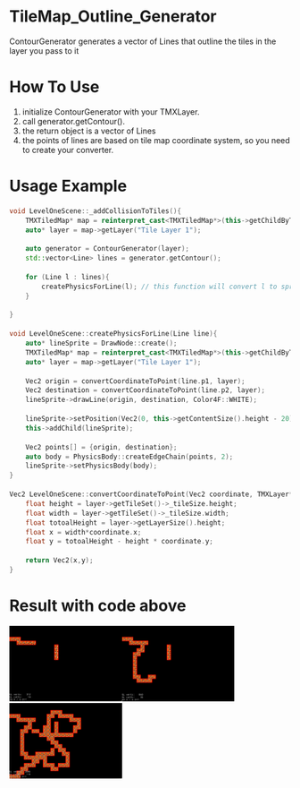 # TileMap_Outline_Generator
ContourGenerator generates a vector of Lines that outline the tiles in the layer you pass to it

# How To Use
1. initialize ContourGenerator with your TMXLayer.
2. call generator.getContour().
3. the return object is a vector of Lines
4. the points of lines are based on tile map coordinate system, so you need to create your converter.

# Usage Example

```cpp
void LevelOneScene::_addCollisionToTiles(){
    TMXTiledMap* map = reinterpret_cast<TMXTiledMap*>(this->getChildByTag(TILEMAP_TAG));
    auto* layer = map->getLayer("Tile Layer 1");
 
    auto generator = ContourGenerator(layer);
    std::vector<Line> lines = generator.getContour();
    
    for (Line l : lines){
        createPhysicsForLine(l); // this function will convert l to sprite coordinate system by using the third method.
    }
    
}

void LevelOneScene::createPhysicsForLine(Line line){
    auto* lineSprite = DrawNode::create();
    TMXTiledMap* map = reinterpret_cast<TMXTiledMap*>(this->getChildByTag(TILEMAP_TAG));
    auto* layer = map->getLayer("Tile Layer 1");
    
    Vec2 origin = convertCoordinateToPoint(line.p1, layer);
    Vec2 destination = convertCoordinateToPoint(line.p2, layer);
    lineSprite->drawLine(origin, destination, Color4F::WHITE);
    
    lineSprite->setPosition(Vec2(0, this->getContentSize().height - 20)); //I think cocos2d-x has some inconsistant between tile coordinate system and sprite coordinate system. 20 is for compensation 
    this->addChild(lineSprite);
    
    Vec2 points[] = {origin, destination};
    auto body = PhysicsBody::createEdgeChain(points, 2);
    lineSprite->setPhysicsBody(body);
}

Vec2 LevelOneScene::convertCoordinateToPoint(Vec2 coordinate, TMXLayer* layer){
    float height = layer->getTileSet()->_tileSize.height;
    float width = layer->getTileSet()->_tileSize.width;
    float totoalHeight = layer->getLayerSize().height;
    float x = width*coordinate.x;
    float y = totoalHeight - height * coordinate.y;
    
    return Vec2(x,y);
}
```

# Result with code above
<img src="https://github.com/jjiangweilan/TileMap_Outline_Generator/blob/master/raw/Result1.png" width = "40%" /><img src="https://github.com/jjiangweilan/TileMap_Outline_Generator/blob/master/raw/Result2.png" width = "40%" /><img src="https://github.com/jjiangweilan/TileMap_Outline_Generator/blob/master/raw/Result3.png" width = "40%" />
